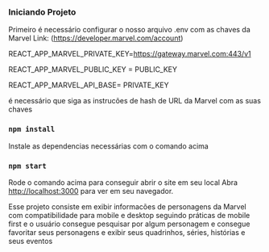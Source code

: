 ### Iniciando Projeto
Primeiro é necessário configurar o nosso arquivo .env com as chaves da Marvel
Link: (https://developer.marvel.com/account)

REACT_APP_MARVEL_PRIVATE_KEY=https://gateway.marvel.com:443/v1

REACT_APP_MARVEL_PUBLIC_KEY = PUBLIC_KEY

REACT_APP_MARVEL_API_BASE= PRIVATE_KEY

é necessário que siga as instrucões de hash de URL da Marvel com as suas chaves

### `npm install`

Instale as dependencias necessárias com o comando acima

### `npm start`

Rode o comando acima para conseguir abrir o site em seu local
Abra [http://localhost:3000](http://localhost:3000) para ver em seu navegador.

Esse projeto consiste em exibir informacões de personagens da Marvel com compatibilidade para mobile e desktop seguindo práticas de mobile first e o usuário consegue pesquisar por algum personagem e consegue favoritar seus personagens e exibir seus quadrinhos, séries, histórias e seus eventos
